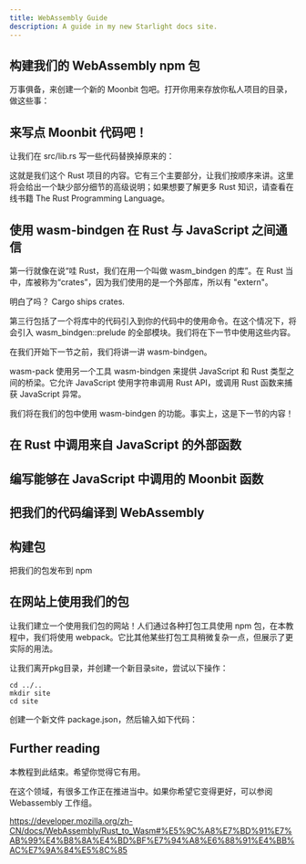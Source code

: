 ```yaml
---
title: WebAssembly Guide
description: A guide in my new Starlight docs site.
---
```


## 构建我们的 WebAssembly npm 包

万事俱备，来创建一个新的 Moonbit 包吧。打开你用来存放你私人项目的目录，做这些事：

## 来写点 Moonbit 代码吧！

让我们在 src/lib.rs 写一些代码替换掉原来的：

这就是我们这个 Rust 项目的内容。它有三个主要部分，让我们按顺序来讲。这里将会给出一个缺少部分细节的高级说明；如果想要了解更多 Rust 知识，请查看在线书籍 The Rust Programming Language。

## 使用 wasm-bindgen 在 Rust 与 JavaScript 之间通信

第一行就像在说“哇 Rust，我们在用一个叫做 wasm_bindgen 的库”。在 Rust 当中，库被称为“crates”，因为我们使用的是一个外部库，所以有 "extern"。

明白了吗？ Cargo ships crates.

第三行包括了一个将库中的代码引入到你的代码中的使用命令。在这个情况下，将会引入 wasm_bindgen::prelude 的全部模块。我们将在下一节中使用这些内容。

在我们开始下一节之前，我们将讲一讲 wasm-bindgen。

wasm-pack 使用另一个工具 wasm-bindgen 来提供 JavaScript 和 Rust 类型之间的桥梁。它允许 JavaScript 使用字符串调用 Rust API，或调用 Rust 函数来捕获 JavaScript 异常。

我们将在我们的包中使用 wasm-bindgen 的功能。事实上，这是下一节的内容！


## 在 Rust 中调用来自 JavaScript 的外部函数


## 编写能够在 JavaScript 中调用的 Moonbit 函数


## 把我们的代码编译到 WebAssembly


## 构建包

把我们的包发布到 npm

## 在网站上使用我们的包

让我们建立一个使用我们包的网站！人们通过各种打包工具使用 npm 包，在本教程中，我们将使用 webpack。它比其他某些打包工具稍微复杂一点，但展示了更实际的用法。

让我们离开pkg目录，并创建一个新目录site，尝试以下操作：

```
cd ../..
mkdir site
cd site
```

创建一个新文件 package.json，然后输入如下代码：




## Further reading

本教程到此结束。希望你觉得它有用。

在这个领域，有很多工作正在推进当中。如果你希望它变得更好，可以参阅 Webassembly 工作组。

https://developer.mozilla.org/zh-CN/docs/WebAssembly/Rust_to_Wasm#%E5%9C%A8%E7%BD%91%E7%AB%99%E4%B8%8A%E4%BD%BF%E7%94%A8%E6%88%91%E4%BB%AC%E7%9A%84%E5%8C%85